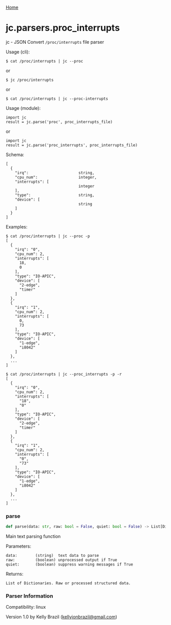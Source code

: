 [Home](https://kellyjonbrazil.github.io/jc/)
<a id="jc.parsers.proc_interrupts"></a>

# jc.parsers.proc\_interrupts

jc - JSON Convert `/proc/interrupts` file parser

Usage (cli):

    $ cat /proc/interrupts | jc --proc

or

    $ jc /proc/interrupts

or

    $ cat /proc/interrupts | jc --proc-interrupts

Usage (module):

    import jc
    result = jc.parse('proc', proc_interrupts_file)

or

    import jc
    result = jc.parse('proc_interrupts', proc_interrupts_file)

Schema:

    [
      {
        "irq":                      string,
        "cpu_num":                  integer,
        "interrupts": [
                                    integer
        ],
        "type":                     string,
        "device": [
                                    string
        ]
      }
    ]

Examples:

    $ cat /proc/interrupts | jc --proc -p
    [
      {
        "irq": "0",
        "cpu_num": 2,
        "interrupts": [
          18,
          0
        ],
        "type": "IO-APIC",
        "device": [
          "2-edge",
          "timer"
        ]
      },
      {
        "irq": "1",
        "cpu_num": 2,
        "interrupts": [
          0,
          73
        ],
        "type": "IO-APIC",
        "device": [
          "1-edge",
          "i8042"
        ]
      },
      ...
    ]

    $ cat /proc/interrupts | jc --proc_interrupts -p -r
    [
      {
        "irq": "0",
        "cpu_num": 2,
        "interrupts": [
          "18",
          "0"
        ],
        "type": "IO-APIC",
        "device": [
          "2-edge",
          "timer"
        ]
      },
      {
        "irq": "1",
        "cpu_num": 2,
        "interrupts": [
          "0",
          "73"
        ],
        "type": "IO-APIC",
        "device": [
          "1-edge",
          "i8042"
        ]
      },
      ...
    ]

<a id="jc.parsers.proc_interrupts.parse"></a>

### parse

```python
def parse(data: str, raw: bool = False, quiet: bool = False) -> List[Dict]
```

Main text parsing function

Parameters:

    data:        (string)  text data to parse
    raw:         (boolean) unprocessed output if True
    quiet:       (boolean) suppress warning messages if True

Returns:

    List of Dictionaries. Raw or processed structured data.

### Parser Information
Compatibility:  linux

Version 1.0 by Kelly Brazil (kellyjonbrazil@gmail.com)
